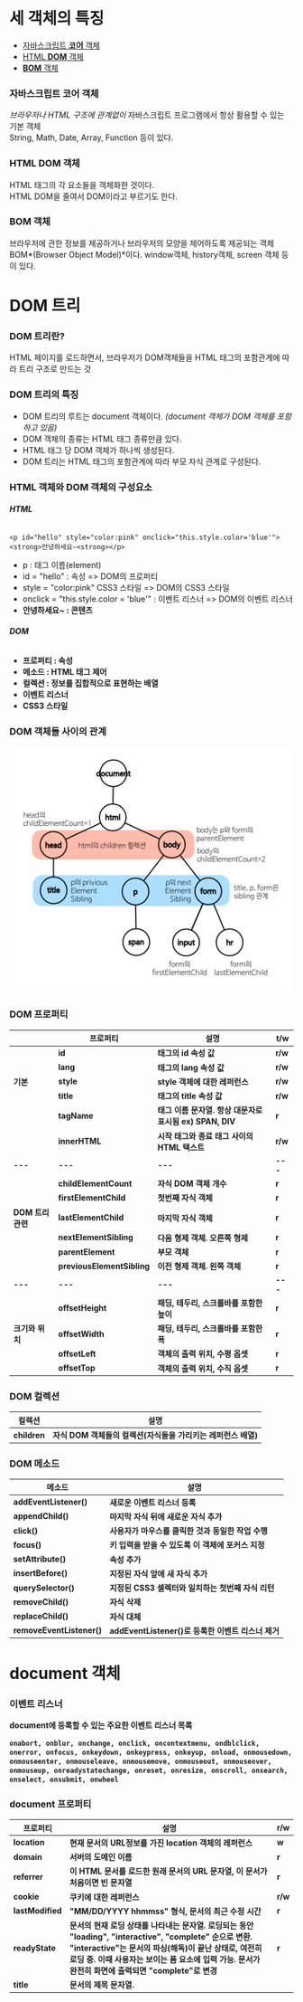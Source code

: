 # **세 객체의 특징**

- [자바스크립트 **코어** 객체](#자바스크립트-코어-객체)
- [HTML **DOM** 객체](#html-dom-객체)
- [**BOM** 객체](#bom-객체)

### 자바스크립트 코어 객체
*브라우저나 HTML 구조에 관계없이* 자바스크립트 프로그램에서 항상 활용할 수 있는 기본 객체   
String, Math, Date, Array, Function 등이 있다.

### HTML DOM 객체
HTML 태그의 각 요소들을 객체화한 것이다.   
HTML DOM을 줄여서 DOM이라고 부르기도 한다.

### BOM 객체
브라우저에 관한 정보를 제공하거나 브라우저의 모양을 제어하도록 제공되는 객체 BOM*(Browser Object Model)*이다.
window객체, history객체, screen 객체 등이 있다.







# **DOM 트리**

### DOM 트리란?
HTML 페이지를 로드하면서, 브라우저가 DOM객체들을 HTML 태그의 포함관계에 따라 트리 구조로 만드는 것   

### DOM 트리의 특징
- DOM 트리의 루트는 document 객체이다. *(document 객체가 DOM 객체를 포함하고 있음)*
- DOM 객체의 종류는 HTML 태그 종류만큼 있다.
- HTML 태그 당 DOM 객체가 하나씩 생성된다.
- DOM 트리는 HTML 태그의 포함관계에 따라 부모 자식 관계로 구성된다.


### HTML 객체와 DOM 객체의 구성요소

###### **HTML**
```
<p id="hello" style="color:pink" onclick="this.style.color='blue'"><strong>안녕하세요~<strong></p>
```
- p : 태그 이름(element)
- id = "hello" : 속성 => DOM의 프로퍼티
- style = "color:pink" CSS3 스타일 => DOM의 CSS3 스타일
- onclick = "this.style.color = 'blue'" : 이벤트 리스너 => DOM의 이벤트 리스너
- <strong>안녕하세요~<strong> : 콘텐츠

###### **DOM**
- 프로퍼티 : 속성
- 메소드 : HTML 태그 제어
- 컬렉션 : 정보를 집합적으로 표현하는 배열
- 이벤트 리스너
- CSS3 스타일


### DOM 객체들 사이의 관계
![DOM 트리에서 DOM 객체들 사이의 관계](https://raw.githubusercontent.com/banyanya/Daily_Commit/master/HTML5%2BCSS3%2BJavascript/200224/graph.png)



### DOM 프로퍼티
||프로퍼티|설명|t/w|
|---|---|---|---|
||id|태그의 id 속성 값|r/w|
||lang|태그의 lang 속성 값|r/w|
|기본|style|style 객체에 대한 레퍼런스|r/w|
||title|태그의 title 속성 값|r/w|
||tagName|태그 이름 문자열. 항상 대문자로 표시됨 ex) SPAN, DIV|r|
||innerHTML|시작 태그와 종료 태그 사이의 HTML 텍스트|r/w|
|---|---|---|---|
||childElementCount|자식 DOM 객체 개수|r|
||firstElementChild|첫번째 자식 객체|r|
|DOM 트리 관련|lastElementChild|마지막 자식 객체|r|
||nextElementSibling|다음 형제 객체. 오른쪽 형제|r|
||parentElement|부모 객체|r|
||previousElementSibling|이전 형제 객체. 왼쪽 객체|r|
|---|---|---|---|
||offsetHeight|패딩, 테두리, 스크롤바를 포함한 높이|r|
|크기와 위치|offsetWidth|패딩, 테두리, 스크롤바를 포함한 폭|r|
||offsetLeft|객체의 출력 위치, 수평 옵셋|r|
||offsetTop|객체의 출력 위치, 수직 옵셋|r|



### DOM 컬렉션
|컬렉션|설명|
|---|---|
|children|자식 DOM 객체들의 컬렉션(자식들을 가리키는 레퍼런스 배열)|



### DOM 메소드
|메소드|설명|
|---|---|
|addEventListener()|새로운 이벤트 리스너 등록|
|appendChild()|마지막 자식 뒤에 새로운 자식 추가|
|click()|사용자가 마우스를 클릭한 것과 동일한 작업 수행|
|focus()|키 입력을 받을 수 있도록 이 객체에 포커스 지정|
|setAttribute()|속성 추가|
|insertBefore()|지정된 자식 앞에 새 자식 추가|
|querySelector()|지정된 CSS3 셀렉터와 일치하는 첫번째 자식 리턴|
|removeChild()|자식 삭제|
|replaceChild()|자식 대체|
|removeEventListener()|addEventListener()로 등록한 이벤트 리스너 제거|







# **document 객체**

### 이벤트 리스너
document에 등록할 수 있는 주요한 이벤트 리스너 목록
```
onabort, onblur, onchange, onclick, oncontextmenu, ondblclick, onerror, onfocus, onkeydown, onkeypress, onkeyup, onload, onmousedown, onmouseenter, onmouseleave, onmousemove, onmouseout, onmouseover, onmouseup, onreadystatechange, onreset, onresize, onscroll, onsearch, onselect, onsubmit, onwheel
```

### document 프로퍼티
|프로퍼티|설명|r/w|
|---|---|---|
|location|현재 문서의 URL정보를 가진 location 객체의 레퍼런스|w|
|domain|서버의 도메인 이름|r|
|referrer|이 HTML 문서를 로드한 원래 문서의 URL 문자열, 이 문서가 처음이면 빈 문자열|r|
|cookie|쿠키에 대한 레퍼런스|r/w|
|lastModified|"MM/DD/YYYY hhmmss" 형식, 문서의 최근 수정 시간|r|
|readyState|문서의 현재 로딩 상태를 나타내는 문자열. 로딩되는 동안 "loading", "interactive", "complete" 순으로 변환. "interactive"는 문서의 파싱(해독)이 끝난 상태로, 여전히 로딩 중. 이때 사용자는 보이는 폼 요소에 입력 가능. 문서가 완전히 화면에 출력되면 "complete"로 변경|r|
|title|문서의 제목 문자열. <title> 태그가 없으면 빈 문자열|r/w|
|body|body 객체에 대한 레퍼런스|r/w|
|head|head 객체에 대한 레퍼런스|r|
|defaultView|문서가 출력된 브라우저 윈도우(window)에 대한 레퍼런스|r|
|activeElement|문서가 포커스를 받을 때 문서내 포커스를 받는 자식 객체|r|
|documentElement|html 객체에 대한 레퍼런스|r|
|URL|현재 문서의 URL|r|


### document 컬렉션
|컬렉션|설명|r/w|
|images|문서 내의 모든 <img> 객체들의 컬렉션|r|
|links|문서 내의 href 속성을 가진 모든 링크 객체(<a>나 <area>)들의 컬렉션|r|
|forms|문서 내의 모든 폼 <form> 객체들의 컬렉션|r|


### document 메소드
|메소드|설명|
|getElementsByTagName()|동일한 태그(ex. div) 이름을 가진 DOM 객체의 컬렉션 리턴|
|getElementsByClassName()|동일한 클래스 이름을 가진 DOM 객체의 컬렉션 리턴|
|getElementsByName()|주어진 name 속성 값을 가진 모든 태그(DOM 객체)의 컬렉션 리턴|
|getElementById|주어진 id 속성 값을 가진 첫번째 DOM 객체 리턴|
|addEventListener()|document 객체에 이벤트 리스너 등록|
|close()|document 객체에 있는 HTML 콘텐츠를 브라우저에 출력하고, 더 이상 쓰기를 받지 않음|
|createElement()|HTML 태그의 동적 생성|
|open()|document에 담긴 콘텐츠를 모두 지우고, 새로운 HTML 콘텐츠를 쓸 수 있도록 열기|
|removeEventListener()|document 객체에 등록된 이벤트 리스너 제거|
|write()|document에 HTML 콘텐츠 삽입. DOM 트리에 연결되고 브라우저에 출력됨|
|writeln()|write() + '\n'|






# **HTML 문서의 동적 구성**

### DOM 객체 동적 생성
<div> 태그의 DOM 객체를 생성
```
var newDIV = document.createElement("div");
```
<div> 태그에 HTML 텍스트를 삽입
```
newDIV.innerHTML = "새로 생성한 DIV입니다.";
```
<div> 태그에 자바스크립트 코드를 이용하여 속성을 추가. CSS3 스타일 추가
```
newDIV.setAttribute("id", "myDiv"); // id = myDiv
newDIV.style.backgroundColor = "yellow";
```

### DOM 트리에 삽입
```
부모.appendChild(DOM객체); // DOM 객체를 부모의 마지막 자식으로 삽입
부모.insertBefore(DOM객체, [, 기준자식]); // DOM 객체를 부모의 자식 객체 중 기준자식 앞에 삽입

var p = document.getElementById("p"); // <p "id=p"> 태그의 DOM 객체 찾기
p.appendChild(newDiv);
```